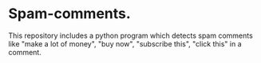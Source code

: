 # Spam-comments.
This repository includes a python program which detects spam comments like "make a lot of money", "buy now", "subscribe this", "click this" in a comment.
